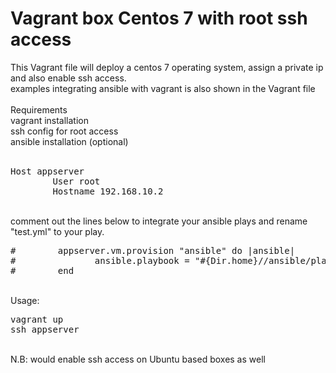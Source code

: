 # Vagrant box Centos 7 with root ssh access 
This Vagrant file will deploy a centos 7 operating system, assign a private ip and also enable ssh access.<br/>
examples integrating ansible with vagrant is also shown in the Vagrant file<br/>
<br/>
Requirements<br/>
vagrant installation<br/>
ssh config for root access<br/>
ansible installation (optional) <br/>
<br/>
<pre>
Host appserver
        User root
        Hostname 192.168.10.2
</pre>
<br/>
comment out the lines below to integrate your ansible plays and rename "test.yml" to your play. <br/>
<pre>
#        appserver.vm.provision "ansible" do |ansible|
#               ansible.playbook = "#{Dir.home}//ansible/playbooks/test.yml"
#        end
</pre>
<br/>
Usage:<br/>
<pre>
vagrant up
ssh appserver
</pre>
<br/>
N.B: would enable ssh access on Ubuntu based boxes as well
